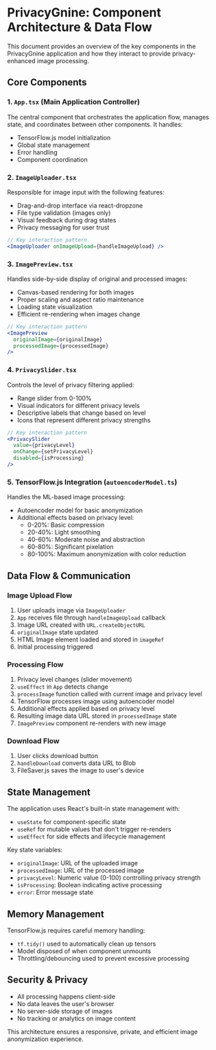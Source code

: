 # PrivacyGnine: Component Architecture & Data Flow

This document provides an overview of the key components in the PrivacyGnine application and how they interact to provide privacy-enhanced image processing.

## Core Components

### 1. `App.tsx` (Main Application Controller)
The central component that orchestrates the application flow, manages state, and coordinates between other components. It handles:
- TensorFlow.js model initialization
- Global state management
- Error handling
- Component coordination

### 2. `ImageUploader.tsx`
Responsible for image input with the following features:
- Drag-and-drop interface via react-dropzone
- File type validation (images only)
- Visual feedback during drag states
- Privacy messaging for user trust

```jsx
// Key interaction pattern
<ImageUploader onImageUpload={handleImageUpload} />
```

### 3. `ImagePreview.tsx`
Handles side-by-side display of original and processed images:
- Canvas-based rendering for both images
- Proper scaling and aspect ratio maintenance
- Loading state visualization
- Efficient re-rendering when images change

```jsx
// Key interaction pattern
<ImagePreview 
  originalImage={originalImage} 
  processedImage={processedImage} 
/>
```

### 4. `PrivacySlider.tsx`
Controls the level of privacy filtering applied:
- Range slider from 0-100%
- Visual indicators for different privacy levels
- Descriptive labels that change based on level
- Icons that represent different privacy strengths

```jsx
// Key interaction pattern
<PrivacySlider
  value={privacyLevel}
  onChange={setPrivacyLevel}
  disabled={isProcessing}
/>
```

### 5. TensorFlow.js Integration (`autoencoderModel.ts`)
Handles the ML-based image processing:
- Autoencoder model for basic anonymization
- Additional effects based on privacy level:
  - 0-20%: Basic compression
  - 20-40%: Light smoothing
  - 40-60%: Moderate noise and abstraction
  - 60-80%: Significant pixelation
  - 80-100%: Maximum anonymization with color reduction

## Data Flow & Communication

### Image Upload Flow
1. User uploads image via `ImageUploader`
2. `App` receives file through `handleImageUpload` callback
3. Image URL created with `URL.createObjectURL`
4. `originalImage` state updated
5. HTML Image element loaded and stored in `imageRef`
6. Initial processing triggered

### Processing Flow
1. Privacy level changes (slider movement)
2. `useEffect` in `App` detects change
3. `processImage` function called with current image and privacy level
4. TensorFlow processes image using autoencoder model
5. Additional effects applied based on privacy level
6. Resulting image data URL stored in `processedImage` state
7. `ImagePreview` component re-renders with new image

### Download Flow
1. User clicks download button
2. `handleDownload` converts data URL to Blob
3. FileSaver.js saves the image to user's device

## State Management

The application uses React's built-in state management with:
- `useState` for component-specific state
- `useRef` for mutable values that don't trigger re-renders
- `useEffect` for side effects and lifecycle management

Key state variables:
- `originalImage`: URL of the uploaded image
- `processedImage`: URL of the processed image
- `privacyLevel`: Numeric value (0-100) controlling privacy strength
- `isProcessing`: Boolean indicating active processing
- `error`: Error message state

## Memory Management

TensorFlow.js requires careful memory handling:
- `tf.tidy()` used to automatically clean up tensors
- Model disposed of when component unmounts
- Throttling/debouncing used to prevent excessive processing

## Security & Privacy

- All processing happens client-side
- No data leaves the user's browser
- No server-side storage of images
- No tracking or analytics on image content

This architecture ensures a responsive, private, and efficient image anonymization experience.
